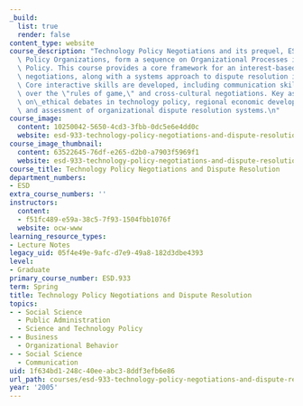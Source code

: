 ```yaml
---
_build:
  list: true
  render: false
content_type: website
course_description: "Technology Policy Negotiations and its prequel, ESD.932, Technology\
  \ Policy Organizations, form a sequence on Organizational Processes in Technology\
  \ Policy. This course provides a core framework for an interest-based approach to\
  \ negotiations, along with a systems approach to dispute resolution in organizations.\
  \ Core interactive skills are developed, including communication skills, negotiating\
  \ over the \"rules of game,\" and cross-cultural negotiations. Key assignments center\
  \ on\_ethical debates in technology policy, regional economic development challenges,\
  \ and assessment of organizational dispute resolution systems.\n"
course_image:
  content: 10250042-5650-4cd3-3fbb-0dc5e6e4dd0c
  website: esd-933-technology-policy-negotiations-and-dispute-resolution-spring-2005
course_image_thumbnail:
  content: 63522645-76df-e265-d2b0-a7903f5969f1
  website: esd-933-technology-policy-negotiations-and-dispute-resolution-spring-2005
course_title: Technology Policy Negotiations and Dispute Resolution
department_numbers:
- ESD
extra_course_numbers: ''
instructors:
  content:
  - f51fc489-e59a-38c5-7f93-1504fbb1076f
  website: ocw-www
learning_resource_types:
- Lecture Notes
legacy_uid: 05f4e49e-9afc-d7e9-49a8-182d3dbe4393
level:
- Graduate
primary_course_number: ESD.933
term: Spring
title: Technology Policy Negotiations and Dispute Resolution
topics:
- - Social Science
  - Public Administration
  - Science and Technology Policy
- - Business
  - Organizational Behavior
- - Social Science
  - Communication
uid: 1f634bd1-248c-40ee-abc3-8ddf3efb6e86
url_path: courses/esd-933-technology-policy-negotiations-and-dispute-resolution-spring-2005
year: '2005'
---
```

